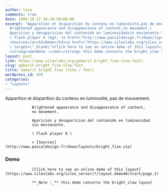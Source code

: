 ```yaml
---
author: lexa
comments: true
date: 2009-10-22 10:18:59+00:00
excerpt: "Apparition et disparition du contenu en luminosité,pas de mouvement.\
  Brightened appearance and disappearance of content,no movement.\
  Aparicion y desaparicion del contenido en luminosidadsin movimiento.\
  ( Flash player 8 )&gt; <a href=\"http://www.pascaldesign.fr/down/layouts/bright_fixe.zip\"\
  >Sources</a><h3>Demo</h3><a href=\"https://www.silexlabs.org/silex_server/?/layout.demo4#/start/page.2\"\
  \ target=\"_blank\">Click here to see an online demo of this layout</a>\
  <strong><em>Note :</em></strong> this demo concerns the bright_slow layout"
layout: post
link: https://www.silexlabs.org/gabarit-bright_fixe-slow-fast/
slug: gabarit-bright_fixe-slow-fast
title: Gabarit bright_fixe (slow / fast)
wordpress_id: 439
categories:
- "Layouts"
---
```


Apparition et disparition du contenu en luminosité,
				pas de mouvement.

				Brightened appearance and disappearance of content,
				no movement.

				Aparicion y desaparicion del contenido en luminosidad
				sin movimiento.

				( Flash player 8 )

				> [Sources](http://www.pascaldesign.fr/down/layouts/bright_fixe.zip)


### Demo


				[Click here to see an online demo of this layout](https://www.silexlabs.org/silex_server/?/layout.demo4#/start/page.2)

				**_Note :_** this demo concerns the bright_slow layout
